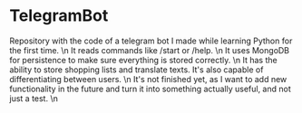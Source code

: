 # TelegramBot
Repository with the code of a telegram bot I made while learning Python for the first time. \n
It reads commands like /start or /help. \n
It uses MongoDB for persistence to make sure everything is stored correctly. \n
It has the ability to store shopping lists and translate texts. It's also capable of differentiating between users. \n
It's not finished yet, as I want to add new functionality in the future and turn it into something actually useful, and not just a test. \n
